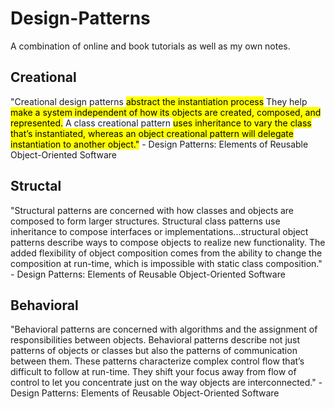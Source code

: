 # Design-Patterns

A combination of online and book tutorials as well as my own notes. 

## Creational 
"Creational design patterns <mark>abstract the instantiation process</mark> They help <mark>make a system independent of how its objects are created, composed, and represented.</mark> A class creational pattern <mark>uses inheritance to vary the class that’s instantiated, whereas an object creational pattern will delegate instantiation to another object."</mark> - Design Patterns: Elements of Reusable Object-Oriented Software 

## Structal
"Structural patterns are concerned with how classes and objects are composed to form larger structures. Structural class patterns use inheritance to compose interfaces or implementations...structural object patterns describe ways to compose objects to realize new functionality. The added flexibility of object composition comes from the ability to change the composition at run-time, which is impossible with static class composition." - Design Patterns: Elements of Reusable Object-Oriented Software 

## Behavioral
"Behavioral patterns are concerned with algorithms and the assignment of responsibilities between objects. Behavioral patterns describe not just patterns of objects or classes but also the patterns of communication between them. These patterns characterize complex control flow that’s difficult to follow at run-time. They shift your focus away from flow of control to let you concentrate just on the way objects are interconnected." - Design Patterns: Elements of Reusable Object-Oriented Software 